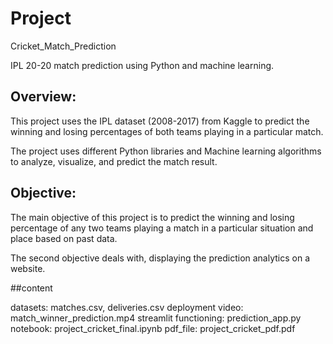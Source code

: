 # Project
Cricket_Match_Prediction

IPL 20-20 match prediction using Python and machine learning.

## Overview:

This project uses the IPL dataset (2008-2017) from Kaggle to predict the winning and losing percentages of both teams playing in a particular match.

The project uses different Python libraries and Machine learning algorithms to analyze, visualize, and predict the match result.

## Objective:

The main objective of this project is to predict the winning and losing percentage of any two teams playing a match in a particular situation and place based on past data.

The second objective deals with, displaying the prediction analytics on a website.

##content

datasets: matches.csv, deliveries.csv
deployment video: match_winner_prediction.mp4
streamlit functioning: prediction_app.py
notebook: project_cricket_final.ipynb
pdf_file: project_cricket_pdf.pdf
